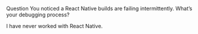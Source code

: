 Question
You noticed a React Native builds are failing intermittently. What’s your debugging
process?

I have never worked with React Native.